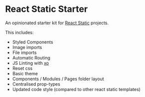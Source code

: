 # React Static Starter
An opinionated starter kit for [React Static](https://github.com/nozzle/react-static) projects.

This includes:
- Styled Components
- Image imports
- File imports
- Automatic Routing
- JS Linting with [xo](https://github.com/sindresorhus/xo)
- Reset css
- Basic theme
- Components / Modules / Pages folder layout
- Centralised prop-types
- Updated code style (compared to other react static templates)
